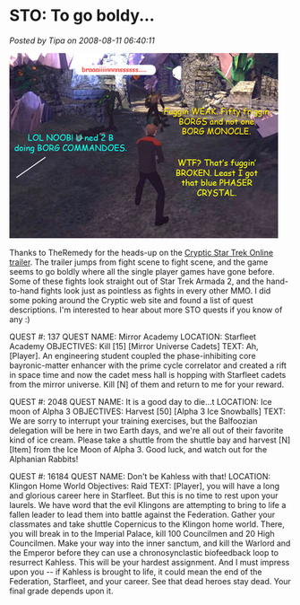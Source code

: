 # STO: To go boldy...

*Posted by Tipa on 2008-08-11 06:40:11*

![](../uploads/2008/08/borg.jpg "borg")

Thanks to TheRemedy for the heads-up on the [Cryptic Star Trek Online trailer](http://www.gametrailers.com/player/38183.html). The trailer jumps from fight scene to fight scene, and the game seems to go boldly where all the single player games have gone before. Some of these fights look straight out of Star Trek Armada 2, and the hand-to-hand fights look just as pointless as fights in every other MMO. I did some poking around the Cryptic web site and found a list of quest descriptions. I'm interested to hear about more STO quests if you know of any :)

QUEST #: 137
QUEST NAME: Mirror Academy
LOCATION: Starfleet Academy
OBJECTIVES: Kill [15] [Mirror Universe Cadets]
TEXT: Ah, [Player]. An engineering student coupled the phase-inhibiting core bayronic-matter enhancer with the prime cycle correlator and created a rift in space time and now the cadet mess hall is hopping with Starfleet cadets from the mirror universe. Kill [N] of them and return to me for your reward.

QUEST #: 2048
QUEST NAME: It is a good day to die...t
LOCATION: Ice moon of Alpha 3
OBJECTIVES: Harvest [50] [Alpha 3 Ice Snowballs]
TEXT: We are sorry to interrupt your training exercises, but the Balfoozian delegation will be here in two Earth days, and we're all out of their favorite kind of ice cream. Please take a shuttle from the shuttle bay and harvest [N] [Item] from the Ice Moon of Alpha 3. Good luck, and watch out for the Alphanian Rabbits!

QUEST #: 16184
QUEST NAME: Don't be Kahless with that!
LOCATION: Klingon Home World
Objectives: Raid
TEXT: [Player], you will have a long and glorious career here in Starfleet. But this is no time to rest upon your laurels. We have word that the evil Klingons are attempting to bring to life a fallen leader to lead them into battle against the Federation. Gather your classmates and take shuttle Copernicus to the Klingon home world. There, you will break in to the Imperial Palace, kill 100 Councilmen and 20 High Councilmen. Make your way into the inner sanctum, and kill the Warlord and the Emperor before they can use a chronosynclastic biofeedback loop to resurrect Kahless. This will be your hardest assignment. And I must impress upon you -- if Kahless is brought to life, it could mean the end of the Federation, Starfleet, and your career. See that dead heroes stay dead. Your final grade depends upon it.

